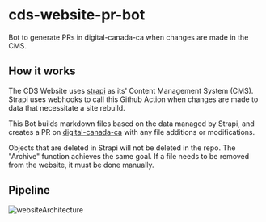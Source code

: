 # cds-website-pr-bot
Bot to generate PRs in digital-canada-ca when changes are made in the CMS.


## How it works

The CDS Website uses [strapi](https://strapi.io/) as its' Content Management System (CMS). Strapi uses webhooks to call this Github Action when changes are made to data that necessitate a site rebuild.

This Bot builds markdown files based on the data managed by Strapi, and creates a PR on [digital-canada-ca](https://github.com/cds-snc/digital-canada-ca) with any file additions or modifications.

Objects that are deleted in Strapi will not be deleted in the repo. The "Archive" function achieves the same goal. If a file needs to be removed from the website, it must be done manually.

## Pipeline

![websiteArchitecture](https://user-images.githubusercontent.com/5032149/111322686-c9f7a600-862e-11eb-9cb3-4dd57b379b58.png)

